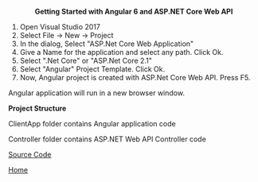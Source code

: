<p style="text-align: center;"><strong>Getting Started with Angular 6 and ASP.NET Core Web API</strong></p>
<ol>
<li>Open Visual Studio 2017</li>
<li>Select File -&gt; New -&gt; Project</li>
<li>In the dialog, Select "ASP.Net Core Web Application"</li>
<li>Give a Name for the application and select any path. Click Ok.</li>
<li>Select ".Net Core" or "ASP.Net Core 2.1"</li>
<li>Select "Angular" Project Template. Click Ok.</li>
<li>Now, Angular project is created with ASP.Net Core Web API. Press F5.</li>
</ol>
<p>Angular application will run in a new browser window.</p>

<p><strong>Project Structure</strong></p>
<p>ClientApp folder contains Angular application code</p>
<p>Controller folder contains ASP.NET Web API Controller code</p>

<a href="https://github.com/ibabuashok/FrontEnd/tree/master/src/angular/tutorial/angular-getting-started-with-asp.net-core-webapi/Solution" target="_blank">Source Code</a>

<a href="../../">Home</a>

